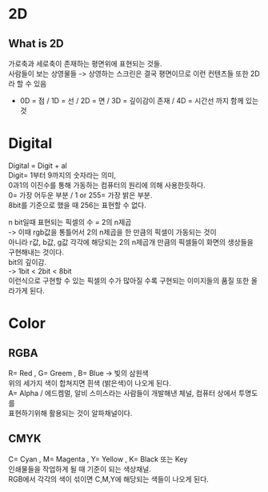 # 2D
## What is 2D     
가로축과 세로축이 존재하는 평면위에 표현되는 것들.   
사람들이 보는 상영물들 -> 상영하는 스크린은 결국 평면이므로 이런 컨텐츠들 또한  2D라 할 수 있음   
+ 0D = 점 / 1D = 선 / 2D = 면 / 3D = 깊이감이 존재 / 4D = 시간선 까지 함께 있는 것   
# Digital   
Digital = Digit + al   
Digit= 1부터 9까지의 숫자라는 의미,   
0과1의 이진수를 통해 가동하는 컴퓨터의 원리에 의해 사용한듯하다.   
0= 가장 어두운 부분 / 1 or 255= 가장 밝은 부분.   
8bit를 기준으로 했을 때 256는 표현할 수 없다.  
   
n bit일때 표현되는 픽셀의 수 = 2의 n제곱   
-> 이때 rgb값을 통틀어서 2의 n제곱을 한 만큼의 픽셀이 가동되는 것이   
아니라 r값, b값, g값 각각에 해당되는 2의 n제곱개 만큼의 픽셀들이 화면의 생상들을  
구현해내는 것이다.   
bit의 깊이감.    
-> 1bit < 2bit < 8bit   
이런식으로 구현할 수 있는 픽셀의 수가 많아질 수록 구현되는 이미지들의 품질 또한 
올라가게 된다.   

# Color   
## RGBA   
R= Red , G= Greem , B= Blue -> 빛의 삼원색   
위의 세가지 색이 합쳐지면 흰색 (밝은색)이 나오게 된다.   
A= Alpha / 에드켐멀, 알비 스미스라는 사람들이 개발해낸 체널, 컴퓨터 상에서 투명도를   
표현하기위해 활용되는 것이 알파채널이다.    
## CMYK   
C= Cyan , M= Magenta , Y= Yellow , K= Black 또는 Key   
인쇄물들을 작업하게 될 때 기준이 되는 색상채널.   
RGB에서 각각의 색이 섞이면 C,M,Y에 해당되는 색들이 나오게 된다.   



